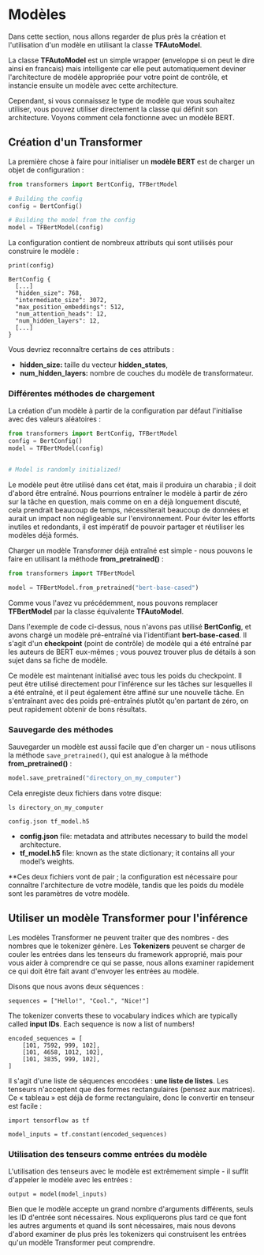 # Modèles
Dans cette section, nous allons regarder de plus près la création et l'utilisation d'un modèle en utilisant la classe **TFAutoModel**.

La classe **TFAutoModel** est un simple wrapper (enveloppe si on peut le dire ainsi en francais) mais intelligente car elle peut automatiquement deviner l'architecture de modèle appropriée pour votre point de contrôle, et instancie ensuite un modèle avec cette architecture.

Cependant, si vous connaissez le type de modèle que vous souhaitez utiliser, vous pouvez utiliser directement la classe qui définit son architecture. 
Voyons comment cela fonctionne avec un modèle BERT.


## Création d'un Transformer
La première chose à faire pour initialiser un **modèle BERT** est de charger un objet de configuration :

```python
from transformers import BertConfig, TFBertModel

# Building the config
config = BertConfig()

# Building the model from the config
model = TFBertModel(config)
```

La configuration contient de nombreux attributs qui sont utilisés pour construire le modèle :
```
print(config)
```

```
BertConfig {
  [...]
  "hidden_size": 768,
  "intermediate_size": 3072,
  "max_position_embeddings": 512,
  "num_attention_heads": 12,
  "num_hidden_layers": 12,
  [...]
}
```

Vous devriez reconnaître certains de ces attributs :
- **hidden_size:** taille du vecteur **hidden_states**,
- **num_hidden_layers:** nombre de couches du modèle de transformateur.


### Différentes méthodes de chargement
La création d'un modèle à partir de la configuration par défaut l'initialise avec des valeurs aléatoires :

```python
from transformers import BertConfig, TFBertModel
config = BertConfig()
model = TFBertModel(config)


# Model is randomly initialized!
```

Le modèle peut être utilisé dans cet état, mais il produira un charabia ; il doit d'abord être entraîné. Nous pourrions entraîner le modèle à partir de zéro sur la tâche en question, mais comme on en a déjà longuement discuté, cela prendrait beaucoup de temps, nécessiterait beaucoup de données et aurait un impact non négligeable sur l'environnement. 
Pour éviter les efforts inutiles et redondants, il est impératif de pouvoir partager et réutiliser les modèles déjà formés.

Charger un modèle Transformer déjà entraîné est simple - nous pouvons le faire en utilisant la méthode **from_pretrained()** :
```python
from transformers import TFBertModel

model = TFBertModel.from_pretrained("bert-base-cased")
```

Comme vous l'avez vu précédemment, nous pouvons remplacer **TFBertModel** par la classe équivalente **TFAutoModel**.

Dans l'exemple de code ci-dessus, nous n'avons pas utilisé **BertConfig**, et avons chargé un modèle pré-entraîné via l'identifiant **bert-base-cased**. Il s'agit d'un **checkpoint** (point de contrôle) de modèle qui a été entraîné par les auteurs de BERT eux-mêmes ; vous pouvez trouver plus de détails à son sujet dans sa fiche de modèle.

Ce modèle est maintenant initialisé avec tous les poids du checkpoint. Il peut être utilisé directement pour l'inférence sur les tâches sur lesquelles il a été entraîné, et il peut également être affiné sur une nouvelle tâche. En s'entraînant avec des poids pré-entraînés plutôt qu'en partant de zéro, on peut rapidement obtenir de bons résultats.


### Sauvegarde des méthodes

Sauvegarder un modèle est aussi facile que d'en charger un - nous utilisons la méthode `save_pretrained()`, qui est analogue à la méthode **from_pretrained()** :
```python
model.save_pretrained("directory_on_my_computer")
```
Cela enregiste deux fichiers dans votre disque:
```
ls directory_on_my_computer

config.json tf_model.h5
```

- **config.json** file: metadata and attributes necessary to build the model architecture.
- **tf_model.h5** file: known as the state dictionary; it contains all your model’s weights.

**Ces deux fichiers vont de pair ; la configuration est nécessaire pour connaître l'architecture de votre modèle, tandis que les poids du modèle sont les paramètres de votre modèle.


## Utiliser un modèle Transformer pour l'inférence
Les modèles Transformer ne peuvent traiter que des nombres - des nombres que le tokenizer génère.
Les **Tokenizers** peuvent se charger de couler les entrées dans les tenseurs du framework approprié, mais pour vous aider à comprendre ce qui se passe, nous allons examiner rapidement ce qui doit être fait avant d'envoyer les entrées au modèle.

Disons que nous avons deux séquences :
```
sequences = ["Hello!", "Cool.", "Nice!"]
```
The tokenizer converts these to vocabulary indices which are typically called **input IDs**. Each sequence is now a list of numbers!
```
encoded_sequences = [
    [101, 7592, 999, 102],
    [101, 4658, 1012, 102],
    [101, 3835, 999, 102],
]
```
Il s'agit d'une liste de séquences encodées : **une liste de listes**. Les tenseurs n'acceptent que des formes rectangulaires (pensez aux matrices). Ce « tableau » est déjà de forme rectangulaire, donc le convertir en tenseur est facile :
```
import tensorflow as tf

model_inputs = tf.constant(encoded_sequences)
```


### Utilisation des tenseurs comme entrées du modèle

L'utilisation des tenseurs avec le modèle est extrêmement simple - il suffit d'appeler le modèle avec les entrées :
```
output = model(model_inputs)
```

Bien que le modèle accepte un grand nombre d'arguments différents, seuls les ID d'entrée sont nécessaires. Nous expliquerons plus tard ce que font les autres arguments et quand ils sont nécessaires, mais nous devons d'abord examiner de plus près les tokenizers qui construisent les entrées qu'un modèle Transformer peut comprendre.